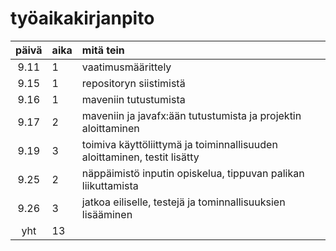 # työaikakirjanpito

| päivä | aika | mitä tein  |
| :----:|:-----| :-----|
| 9.11 | 1 | vaatimusmäärittely |
| 9.15 | 1 | repositoryn siistimistä |
| 9.16 | 1 | maveniin tutustumista |
| 9.17 | 2 | maveniin ja javafx:ään tutustumista ja projektin aloittaminen |
| 9.19 | 3 | toimiva käyttöliittymä ja toiminnallisuuden aloittaminen, testit lisätty |
| 9.25 | 2 | näppäimistö inputin opiskelua, tippuvan palikan liikuttamista |
| 9.26 | 3 | jatkoa eiliselle, testejä ja tominnallisuuksien lisääminen |
| yht | 13 |  |

